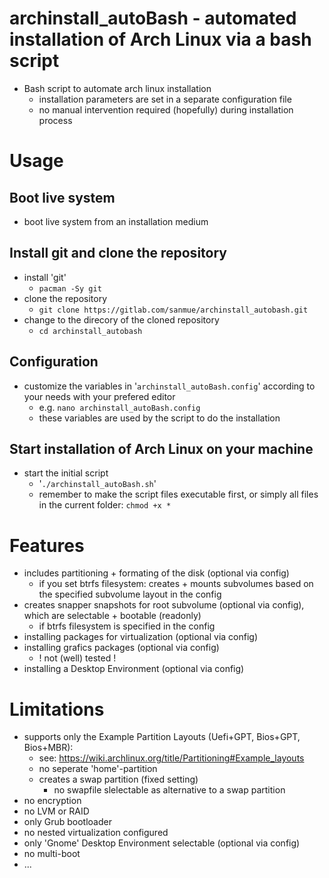 # archinstall_autoBash - automated installation of Arch Linux via a bash script
- Bash script to automate arch linux installation
  - installation parameters are set in a separate configuration file
  - no manual intervention required (hopefully) during installation process

# Usage
## Boot live system
- boot live system from an installation medium
## Install git and clone the repository
- install 'git'
  - `pacman -Sy git`
- clone the repository
  - `git clone https://gitlab.com/sanmue/archinstall_autobash.git`
- change to the direcory of the cloned repository
  - `cd archinstall_autobash`
## Configuration
- customize the variables in '`archinstall_autoBash.config`' according to your needs with your prefered editor
  - e.g. `nano archinstall_autoBash.config`
  - these variables are used by the script to do the installation
## Start installation of Arch Linux on your machine
- start the initial script
  - '`./archinstall_autoBash.sh`'
  - remember to make the script files executable first, or simply all files in the current folder: `chmod +x *`

# Features
- includes partitioning + formating of the disk (optional via config)
  - if you set btrfs filesystem: creates + mounts subvolumes based on the specified subvolume layout in the config
- creates snapper snapshots for root subvolume (optional via config), which are selectable + bootable (readonly)
  - if btrfs filesystem is specified in the config
- installing packages for virtualization (optional via config)
- installing grafics packages (optional via config)
  - ! not (well) tested !
- installing a Desktop Environment (optional via config)

# Limitations
- supports only the Example Partition Layouts (Uefi+GPT, Bios+GPT, Bios+MBR):
  - see: https://wiki.archlinux.org/title/Partitioning#Example_layouts
  - no seperate 'home'-partition
  - creates a swap partition (fixed setting)
    - no swapfile slelectable as alternative to a swap partition 
- no encryption
- no LVM or RAID
- only Grub bootloader
- no nested virtualization configured
- only 'Gnome' Desktop Environment selectable (optional via config)
- no multi-boot
- ...
